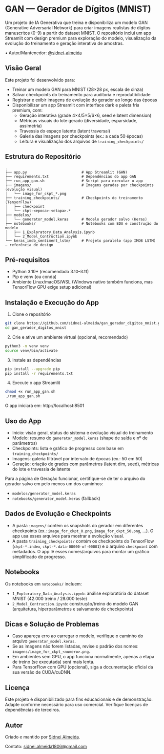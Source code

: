 # GAN — Gerador de Dígitos (MNIST)

Um projeto de IA Generativa que treina e disponibiliza um modelo GAN (Generative Adversarial Network) para criar imagens realistas de dígitos manuscritos (0–9) a partir do dataset MNIST. O repositório inclui um app Streamlit com design premium para exploração do modelo, visualização da evolução do treinamento e geração interativa de amostras.

• Autor/Mantenedor: [@sidnei-almeida](https://github.com/sidnei-almeida)

## Visão Geral

Este projeto foi desenvolvido para:
- Treinar um modelo GAN para MNIST (28×28 px, escala de cinza)
- Salvar checkpoints do treinamento para auditoria e reprodutibilidade
- Registrar e exibir imagens de evolução do gerador ao longo das épocas
- Disponibilizar um app Streamlit com interface dark e paleta fria premium, com:
  - Geração interativa (grade 4×4/5×5/6×6, seed e latent dimension)
  - Métricas visuais do lote gerado (diversidade, esparsidade, assimetria)
  - Travessia do espaço latente (latent traversal)
  - Galeria das imagens por checkpoints (ex.: a cada 50 épocas)
  - Leitura e visualização dos arquivos de `training_checkpoints/`

## Estrutura do Repositório

```
.
├── app.py                         # App Streamlit (GAN)
├── requirements.txt               # Dependências do app GAN
├── run_app_gan.sh                 # Script para executar o app
├── imagens/                       # Imagens geradas por checkpoints (evolução visual)
│   └── image_for_ckpt_*.png
├── training_checkpoints/          # Checkpoints do treinamento (TensorFlow)
│   ├── checkpoint
│   └── ckpt-<epoca>-<etapa>.*
├── modelos/
│   └── generator_model.keras      # Modelo gerador salvo (Keras)
├── notebooks/                     # Notebooks com EDA e construção do modelo
│   ├── 1_Exploratory_Data_Analysis.ipynb
│   └── 2_Model_Contruction.ipynb
└── keras_imdb_sentiment_lstm/     # Projeto paralelo (app IMDB LSTM) — referência de design
```

## Pré-requisitos

- Python 3.10+ (recomendado 3.10–3.11)
- Pip e venv (ou conda)
- Ambiente Linux/macOS/WSL (Windows nativo também funciona, mas TensorFlow GPU exige setup adicional)

## Instalação e Execução do App

1) Clone o repositório
```bash
git clone https://github.com/sidnei-almeida/gan_gerador_digitos_mnist.git
cd gan_gerador_digitos_mnist
```

2) Crie e ative um ambiente virtual (opcional, recomendado)
```bash
python3 -m venv venv
source venv/bin/activate
```

3) Instale as dependências
```bash
pip install --upgrade pip
pip install -r requirements.txt
```

4) Execute o app Streamlit
```bash
chmod +x run_app_gan.sh
./run_app_gan.sh
```

O app iniciará em: http://localhost:8501

## Uso do App

- Início: visão geral, status do sistema e evolução visual do treinamento
- Modelo: resumo do `generator_model.keras` (shape de saída e nº de parâmetros)
- Checkpoints: lista e gráfico de progresso com base em `training_checkpoints/`
- Imagens: galeria filtrável por intervalo de épocas (ex.: 50 em 50)
- Geração: criação de grades com parâmetros (latent dim, seed), métricas do lote e travessia de latente

Para a página de Geração funcionar, certifique-se de ter o arquivo do gerador salvo em pelo menos um dos caminhos:
- `modelos/generator_model.keras`
- `notebooks/generator_model.keras` (fallback)

## Dados de Evolução e Checkpoints

- A pasta `imagens/` contém os snapshots do gerador em diferentes checkpoints (ex.: `image_for_ckpt_0.png`, `image_for_ckpt_50.png`, ...). O app usa esses arquivos para mostrar a evolução visual.
- A pasta `training_checkpoints/` contém os checkpoints do TensorFlow (`ckpt-*.index`, `ckpt-*.data-00000-of-00001`) e o arquivo `checkpoint` com metadados. O app lê esses nomes/arquivos para montar um gráfico simplificado de progresso.

## Notebooks

Os notebooks em `notebooks/` incluem:
- `1_Exploratory_Data_Analysis.ipynb`: análise exploratória do dataset MNIST (42.000 treino / 28.000 teste)
- `2_Model_Contruction.ipynb`: construção/treino do modelo GAN (arquitetura, hiperparâmetros e salvamento de checkpoints)

## Dicas e Solução de Problemas

- Caso apareça erro ao carregar o modelo, verifique o caminho do arquivo `generator_model.keras`.
- Se as imagens não forem listadas, revise o padrão dos nomes: `imagens/image_for_ckpt_<numero>.png`.
- Em ambientes sem GPU, o app funciona normalmente, apenas a etapa de treino (se executada) será mais lenta.
- Para TensorFlow com GPU (opcional), siga a documentação oficial da sua versão de CUDA/cuDNN.

## Licença

Este projeto é disponibilizado para fins educacionais e de demonstração. Adapte conforme necessário para uso comercial. Verifique licenças de dependências de terceiros.

## Autor

Criado e mantido por [Sidnei Almeida](https://github.com/sidnei-almeida).

Contato: <sidnei.almeida1806@gmail.com>
